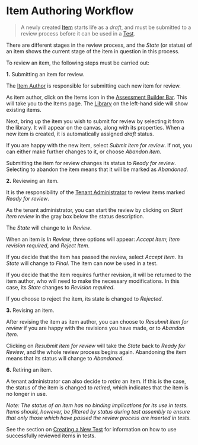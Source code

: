 <!--
created_at: 2018-10-22
authors:         
    - "Catherine Pease"
--> 


# Item Authoring Workflow



>A newly created [Item](../appendix/glossary.md#item) starts life as a *draft*, and must be submitted to a review process before it can be used in a [Test](../appendix/glossary.md#test).

There are different stages in the review process, and the *State* (or status) of an item shows the current stage of the item in question in this process.  

To review an item, the following steps must be carried out:


**1.** Submitting an item for review.

The [Item Author](../appendix/glossary.md#item-author) is responsible for submitting each new item for review. 

As item author, click on the Items icon in the [Assessment Builder Bar](../appendix/glossary.md#assessment-builder-bar). This will take you to the Items page. The [Library](../appendix/glossary.md#library) on the left-hand side will show existing items.

Next, bring up the item you wish to submit for review by selecting it from the library. It will appear on the canvas, along with its properties. When a new item is created, it is automatically assigned *draft* status. 

If you are happy with the new item, select *Submit item for review*. If not, you can either make further changes to it, or choose *Abandon item*.

Submitting the item for review changes its status to *Ready for review*. Selecting to abandon the item means that it will be marked as *Abandoned*.

**2.** Reviewing an item.

It is the responsibility of the [Tenant Administrator](../appendix/glossary.md#tenant-administrator) to review items marked *Ready for review*.

As the tenant administrator, you can start the review by clicking on *Start item review* in the gray box below the status description.

The *State* will change to *In Review*.

When an item is *In Review*, three options will appear: *Accept Item*; *Item revision required*, and *Reject Item*.

If you decide that the item has passed the review, select *Accept Item*. Its *State* will change to *Final*. The item can now be used in a test.

If you decide that the item requires further revision, it will be returned to the item author, who will need to make the necessary modifications. In this case, its *State* changes to *Revision required*. 

If you choose to reject the item, its state is changed to *Rejected*.

**3.** Revising an item.

After revising the item as item author, you can choose to *Resubmit item for review* if you are happy with the revisions you have made, or to *Abandon item*. 

Clicking on *Resubmit item for review* will take the *State* back to *Ready for Review*, and the whole review process begins again. Abandoning the item means that its status will change to *Abandoned*.


**6.** Retiring an item.

A tenant administrator can also decide to *retire* an item. If this is the case, the status of the item is changed to *retired*, which indicates that the item is no longer in use.


*Note: The status of an item has no binding implications for its use in tests. Items should, however, be filtered by status during test assembly to ensure that only those which have passed the review process are inserted in tests.* 

See the section on [Creating a New Test](../tests/creating-a-new-test.md) for information on how to use successfully reviewed items in tests.

